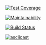 [![Test Coverage](https://api.codeclimate.com/v1/badges/b7bcfe5afa1f76f97e35/test_coverage)](https://codeclimate.com/github/PolyMaG/python-project-lvl2/test_coverage)

[![Maintainability](https://api.codeclimate.com/v1/badges/b7bcfe5afa1f76f97e35/maintainability)](https://codeclimate.com/github/PolyMaG/python-project-lvl2/maintainability)

[![Build Status](https://travis-ci.com/PolyMaG/python-project-lvl2.svg?branch=master)](https://travis-ci.com/PolyMaG/python-project-lvl2)

[![asciicast](https://asciinema.org/a/s2Cu8m36fLAw35TLGnHUcTpjG.svg)](https://asciinema.org/a/s2Cu8m36fLAw35TLGnHUcTpjG)